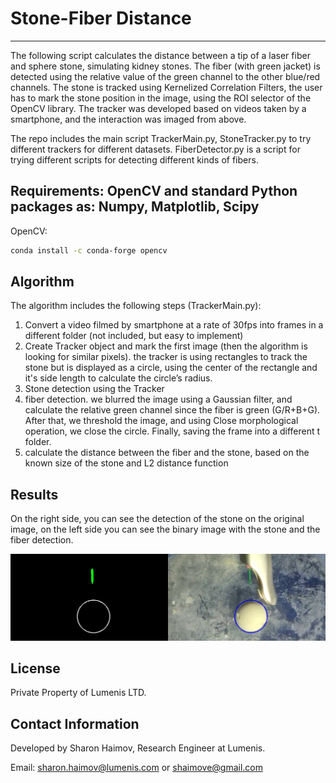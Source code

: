 # Stone-Fiber Distance
-----
The following script calculates the distance between a tip of a laser fiber and sphere stone, simulating kidney stones. 
The fiber (with green jacket) is detected using the relative value of the green channel to the other blue/red channels.
The stone is tracked using Kernelized Correlation Filters, the user has to mark the stone position in the image, using the ROI selector of the OpenCV library. 
The tracker was developed based on videos taken by a smartphone, and the interaction was imaged from above.

The repo includes the main script TrackerMain.py, StoneTracker.py to try different trackers for different datasets. FiberDetector.py is a script for trying different scripts for detecting different kinds of fibers.


## Requirements: OpenCV and standard Python packages as: Numpy, Matplotlib, Scipy

OpenCV:
```sh
conda install -c conda-forge opencv
```

## Algorithm

The algorithm includes the following steps (TrackerMain.py):
 1. Convert a video filmed by smartphone at a rate of 30fps into frames in a different folder (not included, but easy to implement)
 2. Create Tracker object and mark the first image (then the algorithm is looking for similar pixels). the tracker is using rectangles to track the stone but is displayed as a circle, using the center of the rectangle and it's side length to calculate the circle’s radius. 
 3. Stone detection using the Tracker
 4. fiber detection. we blurred the image using a Gaussian filter, and calculate the relative green channel since the fiber is green (G/R+B+G). After that, we threshold the image, and using Close morphological operation, we close the circle. Finally, saving the frame into a different t folder. 
 5. calculate the distance between the fiber and the stone, based on the known size of the stone and L2 distance function


## Results
On the right side, you can see the detection of the stone on the original image, on the left side you can see the binary image with the stone and the fiber detection.

 ![Image 11](https://github.com/shaimove/Stone-Fiber-Distance/blob/master/frame1621.jpg)
  

## License

Private Property of Lumenis LTD. 

## Contact Information
Developed by Sharon Haimov, Research Engineer at Lumenis.

Email: sharon.haimov@lumenis.com or shaimove@gmail.com
